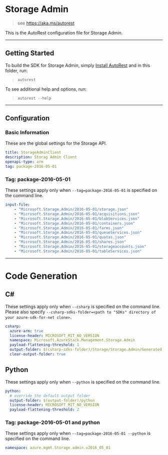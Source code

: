 # Storage Admin
    
> see https://aka.ms/autorest

This is the AutoRest configuration file for Storage Admin.

---
## Getting Started 
To build the SDK for Storage Admin, simply [Install AutoRest](https://aka.ms/autorest/install) and in this folder, run:

> `autorest`

To see additional help and options, run:

> `autorest --help`
---

## Configuration

### Basic Information 
These are the global settings for the Storage API.

``` yaml
title: StorageAdminClient
description: Storag Admin Client
openapi-type: arm
tag: package-2016-05-01
```

### Tag: package-2016-05-01

These settings apply only when `--tag=package-2016-05-01` is specified on the command line.

``` yaml $(tag) == 'package-2016-05-01'
input-file:
    - "Microsoft.Storage.Admin/2016-05-01/storage.json"
    - "Microsoft.Storage.Admin/2016-05-01/acquisitions.json"
    - "Microsoft.Storage.Admin/2016-05-01/blobServices.json"
    - "Microsoft.Storage.Admin/2016-05-01/containers.json"
    - "Microsoft.Storage.Admin/2016-05-01/farms.json"
    - "Microsoft.Storage.Admin/2016-05-01/queueServices.json"
    - "Microsoft.Storage.Admin/2016-05-01/quotas.json"
    - "Microsoft.Storage.Admin/2016-05-01/shares.json"
    - "Microsoft.Storage.Admin/2016-05-01/storageaccounts.json"
    - "Microsoft.Storage.Admin/2016-05-01/tableServices.json"
```

---
# Code Generation

## C# 

These settings apply only when `--csharp` is specified on the command line.
Please also specify `--csharp-sdks-folder=<path to "SDKs" directory of your azure-sdk-for-net clone>`.

``` yaml $(csharp)
csharp:
  azure-arm: true
  license-header: MICROSOFT_MIT_NO_VERSION
  namespace: Microsoft.AzureStack.Management.Storage.Admin
  payload-flattening-threshold: 1
  output-folder: $(csharp-sdks-folder)/Storage/Storage.Admin/Generated
  clear-output-folder: true
```

## Python

These settings apply only when `--python` is specified on the command line.

``` yaml $(python)
python:
  # override the default output folder
  output-folder: $(output-folder)/python
  license-header: MICROSOFT_MIT_NO_VERSION
  payload-flattening-threshold: 2
```

### Tag: package-2016-05-01 and python

These settings apply only when `--tag=package-2016-05-01 --python` is specified on the command line.

``` yaml $(tag) == 'package-2016-05-01' && $(python)
namespace: azure.mgmt.Storage.admin.v2016_05_01
```
